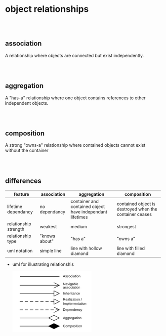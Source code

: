 # object relationships

<br>
<br>

## association

A relationship where objects are connected but exist independently.

<br>
<br>

## aggregation

A "has-a" relationship where one object contains references to other independent objects.

<br>
<br>

## composition

A strong "owns-a" relationship where contained objects cannot exist without the container

<br>
<br>

## differences

| feature               | association   | aggregation                                               | composition                                             |
| --------------------- | ------------- | --------------------------------------------------------- | ------------------------------------------------------- |
| lifetime dependancy   | no dependancy | container and contained object have independant lifetimes | contained object is destroyed when the container ceases |
| relationship strength | weakest       | medium                                                    | strongest                                               |
| relationship type     | "knows about" | "has a"                                                   | "owns a"                                                |
| uml notation          | simple line   | line with hollow diamond                                  | line with filled diamond                                |

- uml for illustrating relationshis

  ![uml](./uml/_assets/uml-lines.png)
